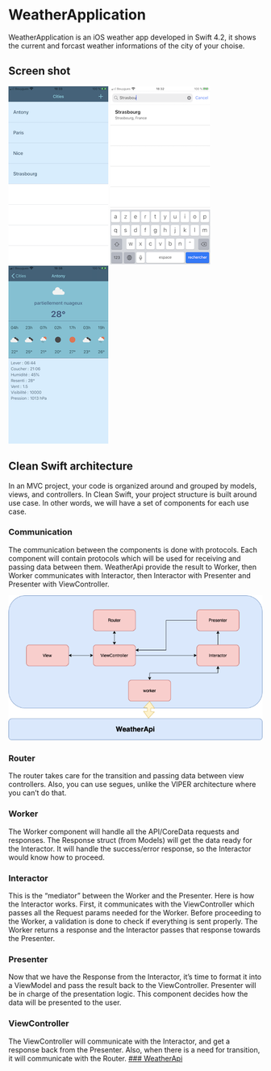 # WeatherApplication
WeatherApplication is an iOS weather app developed in Swift 4.2, it shows the current and forcast weather informations of the city of your choise.  

## Screen shot
![img1](./images/img3.PNG?raw=true "Cities")
![img2](./images/img2.PNG?raw=true "Add city")
![img3](./images/img1.PNG?raw=true "Weather")

## Clean Swift architecture
In an MVC project, your code is organized around and grouped by models, views, and controllers. In Clean Swift, your project structure is built around use case. In other words, we will have a set of components for each use case.
### Communication
The communication between the components is done with protocols. Each component will contain protocols which will be used for receiving and passing data between them. WeatherApi provide the result to Worker, then Worker communicates with Interactor, then Interactor with Presenter and Presenter with ViewController.

![cleanArchi](./images/clean_architecture.png)
### Router
The router takes care for the transition and passing data between view controllers. Also, you can use segues, unlike the VIPER architecture where you can’t do that.
### Worker
The Worker component will handle all the API/CoreData requests and responses. The Response struct (from Models) will get the data ready for the Interactor. It will handle the success/error response, so the Interactor would know how to proceed.
### Interactor
This is the “mediator” between the Worker and the Presenter. Here is how the Interactor works. First, it communicates with the ViewController which passes all the Request params needed for the Worker. Before proceeding to the Worker, a validation is done to check if everything is sent properly. The Worker returns a response and the Interactor passes that response towards the Presenter.
### Presenter
Now that we have the Response from the Interactor, it’s time to format it into a ViewModel and pass the result back to the ViewController. Presenter will be in charge of the presentation logic. This component decides how the data will be presented to the user.
### ViewController
The ViewController will communicate with the Interactor, and get a response back from the Presenter. Also, when there is a need for transition, it will communicate with the Router.
[### WeatherApi](https://github.com/djabirsadaoui/WeatherApi)


